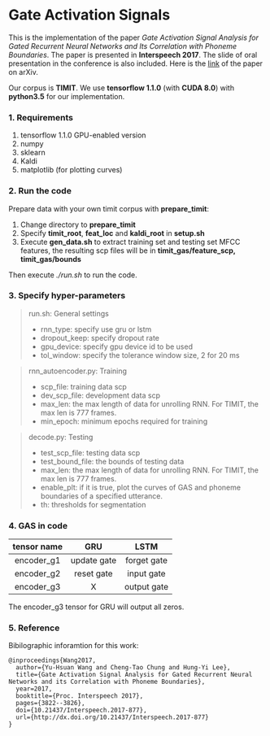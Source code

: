 # Gate Activation Signals

This is the implementation of the paper *Gate Activation Signal Analysis for Gated Recurrent Neural Networks and Its Correlation with Phoneme Boundaries*. The paper is presented in **Interspeech 2017**. The slide of oral presentation in the conference is also included. Here is the [link](https://arxiv.org/abs/1703.07588) of the paper on arXiv.

Our corpus is **TIMIT**. We use **tensorflow 1.1.0** (with **CUDA 8.0**) with **python3.5** for our implementation.


### 1. Requirements
1. tensorflow 1.1.0 GPU-enabled version
2. numpy
3. sklearn
4. Kaldi
5. matplotlib (for plotting curves)

### 2. Run the code

Prepare data with your own timit corpus with **prepare_timit**:

1. Change directory to **prepare_timit**
2. Specify **timit_root**, **feat_loc** and **kaldi_root**
    in **setup.sh**
3. Execute **gen_data.sh** to extract training set and testing set MFCC features,
    the resulting scp files will be in
    **timit_gas/feature_scp, timit_gas/bounds**

Then execute *./run.sh* to run the code.

### 3. Specify hyper-parameters

>run.sh: General settings
> * rnn_type: specify use gru or lstm
> * dropout_keep: specify dropout rate
> * gpu_device: specify gpu device id to be used
> * tol_window: specify the tolerance window size, 2 for 20 ms

>rnn_autoencoder.py: Training
> * scp_file: training data scp
> * dev_scp_file: development data scp
> * max_len: the max length of data for unrolling RNN. For TIMIT, the max len is 777 frames.
> * min_epoch: minimum epochs required for training

>decode.py: Testing
> * test_scp_file: testing data scp
> * test_bound_file: the bounds of testing data
> * max_len: the max length of data for unrolling RNN. For TIMIT, the max len is 777 frames.
> * enable_plt: if it is true, plot the curves of GAS and phoneme boundaries of a specified utterance.
> * th: thresholds for segmentation


### 4. GAS in code

 tensor name | GRU | LSTM
:-----------:|:---:|:-----:
 encoder_g1  | update gate | forget gate
 encoder_g2 | reset gate | input gate
 encoder_g3 | X | output gate

The encoder_g3 tensor for GRU will output all zeros.


### 5. Reference

Bibilographic inforamtion for this work:

```
@inproceedings{Wang2017,
  author={Yu-Hsuan Wang and Cheng-Tao Chung and Hung-Yi Lee},
  title={Gate Activation Signal Analysis for Gated Recurrent Neural Networks and its Correlation with Phoneme Boundaries},
  year=2017,
  booktitle={Proc. Interspeech 2017},
  pages={3822--3826},
  doi={10.21437/Interspeech.2017-877},
  url={http://dx.doi.org/10.21437/Interspeech.2017-877}
}

```

